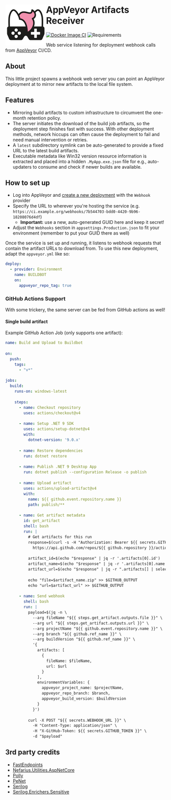 # <img src="assets/NSS-128x128.png" align="left" />AppVeyor Artifacts Receiver

[![Docker Image CI](https://github.com/nefarius/AppVeyorArtifactsReceiver/actions/workflows/docker-image.yml/badge.svg)](https://github.com/nefarius/AppVeyorArtifactsReceiver/actions/workflows/docker-image.yml)
![Requirements](https://img.shields.io/badge/Requires-.NET%209-blue.svg)

Web service listening for deployment webhook calls from [AppVeyor](https://www.appveyor.com/) CI/CD.

## About

This little project spawns a webhook web server you can point an AppVeyor deployment at to mirror new artifacts to the
local file system.

<!-- 

Docker build:

docker build --push -t containinger/avar:dev .

-->

## Features

- Mirroring build artifacts to custom infrastructure to circumvent the one-month retention policy.
- The server initiates the download of the build job artifacts, so the deployment step finishes fast with success. With
  other deployment methods, network hiccups can often cause the deployment to fail and need manual intervention or
  retries.
- A `latest` subdirectory symlink can be auto-generated to provide a fixed URL to the latest build artifacts.
- Executable metadata like Win32 version resource information is extracted and placed into a hidden `.MyApp.exe.json`
  file for e.g., auto-updaters to consume and check if newer builds are available.

## How to set up

- Log into AppVeyor and [create a new deployment](https://ci.appveyor.com/environments/new) with the `Webhook` provider
- Specify the URL to wherever you're hosting the service (e.g.
  `https://ci.example.org/webhooks/7b544703-bdd0-4420-9b96-18208076d4df`)
    - **Important:** use a new, auto-generated GUID here and keep it secret!
- Adjust the `Webhooks` section in `appsettings.Production.json` to fit your environment (remember to put your GUID
  there as well)

Once the service is set up and running, it listens to webhook requests that contain the artifact URLs to download from.
To use this new deployment, adapt the `appveyor.yml` like so:

```yml
deploy:
  - provider: Environment
    name: BUILDBOT
    on:
      appveyor_repo_tag: true
```

### GitHub Actions Support

With some trickery, the same server can be fed from GitHub actions as well!

#### Single build artifact

Example GitHub Action Job (only supports one artifact):

```yml
name: Build and Upload to Buildbot

on:
  push:
    tags:
      - "v*"

jobs:
  build:
    runs-on: windows-latest

    steps:
      - name: Checkout repository
        uses: actions/checkout@v4

      - name: Setup .NET 9 SDK
        uses: actions/setup-dotnet@v4
        with:
          dotnet-version: '9.0.x'

      - name: Restore dependencies
        run: dotnet restore

      - name: Publish .NET 9 Desktop App
        run: dotnet publish --configuration Release -o publish

      - name: Upload artifact
        uses: actions/upload-artifact@v4
        with:
          name: ${{ github.event.repository.name }}
          path: publish/**

      - name: Get artifact metadata
        id: get_artifact
        shell: bash
        run: |
          # Get artifacts for this run
          response=$(curl -s -H "Authorization: Bearer ${{ secrets.GITHUB_TOKEN }}" \
            https://api.github.com/repos/${{ github.repository }}/actions/runs/${{ github.run_id }}/artifacts)

          artifact_id=$(echo "$response" | jq -r '.artifacts[0].id')
          artifact_name=$(echo "$response" | jq -r '.artifacts[0].name')
          artifact_url=$(echo "$response" | jq -r ".artifacts[] | select(.id==$artifact_id) | .archive_download_url")
      
          echo "file=$artifact_name.zip" >> $GITHUB_OUTPUT
          echo "url=$artifact_url" >> $GITHUB_OUTPUT

      - name: Send webhook
        shell: bash
        run: |
          payload=$(jq -n \
            --arg fileName "${{ steps.get_artifact.outputs.file }}" \
            --arg url "${{ steps.get_artifact.outputs.url }}" \
            --arg projectName "${{ github.event.repository.name }}" \
            --arg branch "${{ github.ref_name }}" \
            --arg buildVersion "${{ github.ref_name }}" \
            '{
              artifacts: [
                {
                  fileName: $fileName,
                  url: $url
                }
              ],
              environmentVariables: {
                appveyor_project_name: $projectName,
                appveyor_repo_branch: $branch,
                appveyor_build_version: $buildVersion
              }
            }')

          curl -X POST "${{ secrets.WEBHOOK_URL }}" \
            -H "Content-Type: application/json" \
            -H "X-GitHub-Token: ${{ secrets.GITHUB_TOKEN }}" \
            -d "$payload"
```

## 3rd party credits

- [FastEndpoints](https://github.com/FastEndpoints/FastEndpoints)
- [Nefarius.Utilities.AspNetCore](https://github.com/nefarius/Nefarius.Utilities.AspNetCore)
- [Polly](https://github.com/App-vNext/Polly)
- [PeNet](https://github.com/secana/PeNet)
- [Serilog](https://serilog.net/)
- [Serilog.Enrichers.Sensitive](https://github.com/serilog-contrib/Serilog.Enrichers.Sensitive)
